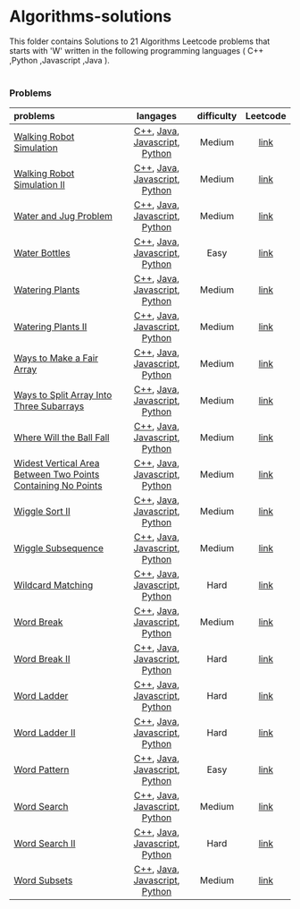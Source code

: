 # Algorithms-solutions
This folder contains Solutions to 21 Algorithms Leetcode problems that starts with 'W' written in the following programming languages ( C++ ,Python ,Javascript ,Java ).<br><br>
### Problems ###
|problems|langages|difficulty|Leetcode|
|:-------|:------:|:--------:|:------:|
|[Walking Robot Simulation](https://github.com/AnasImloul/Leetcode-solutions/tree/main/algorithms/W/Walking%20Robot%20Simulation/)|[C++](https://github.com/AnasImloul/Leetcode-solutions/tree/main/algorithms/W/Walking%20Robot%20Simulation/Walking%20Robot%20Simulation.cpp), [Java](https://github.com/AnasImloul/Leetcode-solutions/tree/main/algorithms/W/Walking%20Robot%20Simulation/Walking%20Robot%20Simulation.java), [Javascript](https://github.com/AnasImloul/Leetcode-solutions/tree/main/algorithms/W/Walking%20Robot%20Simulation/Walking%20Robot%20Simulation.js), [Python](https://github.com/AnasImloul/Leetcode-solutions/tree/main/algorithms/W/Walking%20Robot%20Simulation/Walking%20Robot%20Simulation.py)|Medium|[link](https://leetcode.com/problems/walking-robot-simulation)|
|[Walking Robot Simulation II](https://github.com/AnasImloul/Leetcode-solutions/tree/main/algorithms/W/Walking%20Robot%20Simulation%20II/)|[C++](https://github.com/AnasImloul/Leetcode-solutions/tree/main/algorithms/W/Walking%20Robot%20Simulation%20II/Walking%20Robot%20Simulation%20II.cpp), [Java](https://github.com/AnasImloul/Leetcode-solutions/tree/main/algorithms/W/Walking%20Robot%20Simulation%20II/Walking%20Robot%20Simulation%20II.java), [Javascript](https://github.com/AnasImloul/Leetcode-solutions/tree/main/algorithms/W/Walking%20Robot%20Simulation%20II/Walking%20Robot%20Simulation%20II.js), [Python](https://github.com/AnasImloul/Leetcode-solutions/tree/main/algorithms/W/Walking%20Robot%20Simulation%20II/Walking%20Robot%20Simulation%20II.py)|Medium|[link](https://leetcode.com/problems/walking-robot-simulation-ii)|
|[Water and Jug Problem](https://github.com/AnasImloul/Leetcode-solutions/tree/main/algorithms/W/Water%20and%20Jug%20Problem/)|[C++](https://github.com/AnasImloul/Leetcode-solutions/tree/main/algorithms/W/Water%20and%20Jug%20Problem/Water%20and%20Jug%20Problem.cpp), [Java](https://github.com/AnasImloul/Leetcode-solutions/tree/main/algorithms/W/Water%20and%20Jug%20Problem/Water%20and%20Jug%20Problem.java), [Javascript](https://github.com/AnasImloul/Leetcode-solutions/tree/main/algorithms/W/Water%20and%20Jug%20Problem/Water%20and%20Jug%20Problem.js), [Python](https://github.com/AnasImloul/Leetcode-solutions/tree/main/algorithms/W/Water%20and%20Jug%20Problem/Water%20and%20Jug%20Problem.py)|Medium|[link](https://leetcode.com/problems/water-and-jug-problem)|
|[Water Bottles](https://github.com/AnasImloul/Leetcode-solutions/tree/main/algorithms/W/Water%20Bottles/)|[C++](https://github.com/AnasImloul/Leetcode-solutions/tree/main/algorithms/W/Water%20Bottles/Water%20Bottles.cpp), [Java](https://github.com/AnasImloul/Leetcode-solutions/tree/main/algorithms/W/Water%20Bottles/Water%20Bottles.java), [Javascript](https://github.com/AnasImloul/Leetcode-solutions/tree/main/algorithms/W/Water%20Bottles/Water%20Bottles.js), [Python](https://github.com/AnasImloul/Leetcode-solutions/tree/main/algorithms/W/Water%20Bottles/Water%20Bottles.py)|Easy|[link](https://leetcode.com/problems/water-bottles)|
|[Watering Plants](https://github.com/AnasImloul/Leetcode-solutions/tree/main/algorithms/W/Watering%20Plants/)|[C++](https://github.com/AnasImloul/Leetcode-solutions/tree/main/algorithms/W/Watering%20Plants/Watering%20Plants.cpp), [Java](https://github.com/AnasImloul/Leetcode-solutions/tree/main/algorithms/W/Watering%20Plants/Watering%20Plants.java), [Javascript](https://github.com/AnasImloul/Leetcode-solutions/tree/main/algorithms/W/Watering%20Plants/Watering%20Plants.js), [Python](https://github.com/AnasImloul/Leetcode-solutions/tree/main/algorithms/W/Watering%20Plants/Watering%20Plants.py)|Medium|[link](https://leetcode.com/problems/watering-plants)|
|[Watering Plants II](https://github.com/AnasImloul/Leetcode-solutions/tree/main/algorithms/W/Watering%20Plants%20II/)|[C++](https://github.com/AnasImloul/Leetcode-solutions/tree/main/algorithms/W/Watering%20Plants%20II/Watering%20Plants%20II.cpp), [Java](https://github.com/AnasImloul/Leetcode-solutions/tree/main/algorithms/W/Watering%20Plants%20II/Watering%20Plants%20II.java), [Javascript](https://github.com/AnasImloul/Leetcode-solutions/tree/main/algorithms/W/Watering%20Plants%20II/Watering%20Plants%20II.js), [Python](https://github.com/AnasImloul/Leetcode-solutions/tree/main/algorithms/W/Watering%20Plants%20II/Watering%20Plants%20II.py)|Medium|[link](https://leetcode.com/problems/watering-plants-ii)|
|[Ways to Make a Fair Array](https://github.com/AnasImloul/Leetcode-solutions/tree/main/algorithms/W/Ways%20to%20Make%20a%20Fair%20Array/)|[C++](https://github.com/AnasImloul/Leetcode-solutions/tree/main/algorithms/W/Ways%20to%20Make%20a%20Fair%20Array/Ways%20to%20Make%20a%20Fair%20Array.cpp), [Java](https://github.com/AnasImloul/Leetcode-solutions/tree/main/algorithms/W/Ways%20to%20Make%20a%20Fair%20Array/Ways%20to%20Make%20a%20Fair%20Array.java), [Javascript](https://github.com/AnasImloul/Leetcode-solutions/tree/main/algorithms/W/Ways%20to%20Make%20a%20Fair%20Array/Ways%20to%20Make%20a%20Fair%20Array.js), [Python](https://github.com/AnasImloul/Leetcode-solutions/tree/main/algorithms/W/Ways%20to%20Make%20a%20Fair%20Array/Ways%20to%20Make%20a%20Fair%20Array.py)|Medium|[link](https://leetcode.com/problems/ways-to-make-a-fair-array)|
|[Ways to Split Array Into Three Subarrays](https://github.com/AnasImloul/Leetcode-solutions/tree/main/algorithms/W/Ways%20to%20Split%20Array%20Into%20Three%20Subarrays/)|[C++](https://github.com/AnasImloul/Leetcode-solutions/tree/main/algorithms/W/Ways%20to%20Split%20Array%20Into%20Three%20Subarrays/Ways%20to%20Split%20Array%20Into%20Three%20Subarrays.cpp), [Java](https://github.com/AnasImloul/Leetcode-solutions/tree/main/algorithms/W/Ways%20to%20Split%20Array%20Into%20Three%20Subarrays/Ways%20to%20Split%20Array%20Into%20Three%20Subarrays.java), [Javascript](https://github.com/AnasImloul/Leetcode-solutions/tree/main/algorithms/W/Ways%20to%20Split%20Array%20Into%20Three%20Subarrays/Ways%20to%20Split%20Array%20Into%20Three%20Subarrays.js), [Python](https://github.com/AnasImloul/Leetcode-solutions/tree/main/algorithms/W/Ways%20to%20Split%20Array%20Into%20Three%20Subarrays/Ways%20to%20Split%20Array%20Into%20Three%20Subarrays.py)|Medium|[link](https://leetcode.com/problems/ways-to-split-array-into-three-subarrays)|
|[Where Will the Ball Fall](https://github.com/AnasImloul/Leetcode-solutions/tree/main/algorithms/W/Where%20Will%20the%20Ball%20Fall/)|[C++](https://github.com/AnasImloul/Leetcode-solutions/tree/main/algorithms/W/Where%20Will%20the%20Ball%20Fall/Where%20Will%20the%20Ball%20Fall.cpp), [Java](https://github.com/AnasImloul/Leetcode-solutions/tree/main/algorithms/W/Where%20Will%20the%20Ball%20Fall/Where%20Will%20the%20Ball%20Fall.java), [Javascript](https://github.com/AnasImloul/Leetcode-solutions/tree/main/algorithms/W/Where%20Will%20the%20Ball%20Fall/Where%20Will%20the%20Ball%20Fall.js), [Python](https://github.com/AnasImloul/Leetcode-solutions/tree/main/algorithms/W/Where%20Will%20the%20Ball%20Fall/Where%20Will%20the%20Ball%20Fall.py)|Medium|[link](https://leetcode.com/problems/where-will-the-ball-fall)|
|[Widest Vertical Area Between Two Points Containing No Points](https://github.com/AnasImloul/Leetcode-solutions/tree/main/algorithms/W/Widest%20Vertical%20Area%20Between%20Two%20Points%20Containing%20No%20Points/)|[C++](https://github.com/AnasImloul/Leetcode-solutions/tree/main/algorithms/W/Widest%20Vertical%20Area%20Between%20Two%20Points%20Containing%20No%20Points/Widest%20Vertical%20Area%20Between%20Two%20Points%20Containing%20No%20Points.cpp), [Java](https://github.com/AnasImloul/Leetcode-solutions/tree/main/algorithms/W/Widest%20Vertical%20Area%20Between%20Two%20Points%20Containing%20No%20Points/Widest%20Vertical%20Area%20Between%20Two%20Points%20Containing%20No%20Points.java), [Javascript](https://github.com/AnasImloul/Leetcode-solutions/tree/main/algorithms/W/Widest%20Vertical%20Area%20Between%20Two%20Points%20Containing%20No%20Points/Widest%20Vertical%20Area%20Between%20Two%20Points%20Containing%20No%20Points.js), [Python](https://github.com/AnasImloul/Leetcode-solutions/tree/main/algorithms/W/Widest%20Vertical%20Area%20Between%20Two%20Points%20Containing%20No%20Points/Widest%20Vertical%20Area%20Between%20Two%20Points%20Containing%20No%20Points.py)|Medium|[link](https://leetcode.com/problems/widest-vertical-area-between-two-points-containing-no-points)|
|[Wiggle Sort II](https://github.com/AnasImloul/Leetcode-solutions/tree/main/algorithms/W/Wiggle%20Sort%20II/)|[C++](https://github.com/AnasImloul/Leetcode-solutions/tree/main/algorithms/W/Wiggle%20Sort%20II/Wiggle%20Sort%20II.cpp), [Java](https://github.com/AnasImloul/Leetcode-solutions/tree/main/algorithms/W/Wiggle%20Sort%20II/Wiggle%20Sort%20II.java), [Javascript](https://github.com/AnasImloul/Leetcode-solutions/tree/main/algorithms/W/Wiggle%20Sort%20II/Wiggle%20Sort%20II.js), [Python](https://github.com/AnasImloul/Leetcode-solutions/tree/main/algorithms/W/Wiggle%20Sort%20II/Wiggle%20Sort%20II.py)|Medium|[link](https://leetcode.com/problems/wiggle-sort-ii)|
|[Wiggle Subsequence](https://github.com/AnasImloul/Leetcode-solutions/tree/main/algorithms/W/Wiggle%20Subsequence/)|[C++](https://github.com/AnasImloul/Leetcode-solutions/tree/main/algorithms/W/Wiggle%20Subsequence/Wiggle%20Subsequence.cpp), [Java](https://github.com/AnasImloul/Leetcode-solutions/tree/main/algorithms/W/Wiggle%20Subsequence/Wiggle%20Subsequence.java), [Javascript](https://github.com/AnasImloul/Leetcode-solutions/tree/main/algorithms/W/Wiggle%20Subsequence/Wiggle%20Subsequence.js), [Python](https://github.com/AnasImloul/Leetcode-solutions/tree/main/algorithms/W/Wiggle%20Subsequence/Wiggle%20Subsequence.py)|Medium|[link](https://leetcode.com/problems/wiggle-subsequence)|
|[Wildcard Matching](https://github.com/AnasImloul/Leetcode-solutions/tree/main/algorithms/W/Wildcard%20Matching/)|[C++](https://github.com/AnasImloul/Leetcode-solutions/tree/main/algorithms/W/Wildcard%20Matching/Wildcard%20Matching.cpp), [Java](https://github.com/AnasImloul/Leetcode-solutions/tree/main/algorithms/W/Wildcard%20Matching/Wildcard%20Matching.java), [Javascript](https://github.com/AnasImloul/Leetcode-solutions/tree/main/algorithms/W/Wildcard%20Matching/Wildcard%20Matching.js), [Python](https://github.com/AnasImloul/Leetcode-solutions/tree/main/algorithms/W/Wildcard%20Matching/Wildcard%20Matching.py)|Hard|[link](https://leetcode.com/problems/wildcard-matching)|
|[Word Break](https://github.com/AnasImloul/Leetcode-solutions/tree/main/algorithms/W/Word%20Break/)|[C++](https://github.com/AnasImloul/Leetcode-solutions/tree/main/algorithms/W/Word%20Break/Word%20Break.cpp), [Java](https://github.com/AnasImloul/Leetcode-solutions/tree/main/algorithms/W/Word%20Break/Word%20Break.java), [Javascript](https://github.com/AnasImloul/Leetcode-solutions/tree/main/algorithms/W/Word%20Break/Word%20Break.js), [Python](https://github.com/AnasImloul/Leetcode-solutions/tree/main/algorithms/W/Word%20Break/Word%20Break.py)|Medium|[link](https://leetcode.com/problems/word-break)|
|[Word Break II](https://github.com/AnasImloul/Leetcode-solutions/tree/main/algorithms/W/Word%20Break%20II/)|[C++](https://github.com/AnasImloul/Leetcode-solutions/tree/main/algorithms/W/Word%20Break%20II/Word%20Break%20II.cpp), [Java](https://github.com/AnasImloul/Leetcode-solutions/tree/main/algorithms/W/Word%20Break%20II/Word%20Break%20II.java), [Javascript](https://github.com/AnasImloul/Leetcode-solutions/tree/main/algorithms/W/Word%20Break%20II/Word%20Break%20II.js), [Python](https://github.com/AnasImloul/Leetcode-solutions/tree/main/algorithms/W/Word%20Break%20II/Word%20Break%20II.py)|Hard|[link](https://leetcode.com/problems/word-break-ii)|
|[Word Ladder](https://github.com/AnasImloul/Leetcode-solutions/tree/main/algorithms/W/Word%20Ladder/)|[C++](https://github.com/AnasImloul/Leetcode-solutions/tree/main/algorithms/W/Word%20Ladder/Word%20Ladder.cpp), [Java](https://github.com/AnasImloul/Leetcode-solutions/tree/main/algorithms/W/Word%20Ladder/Word%20Ladder.java), [Javascript](https://github.com/AnasImloul/Leetcode-solutions/tree/main/algorithms/W/Word%20Ladder/Word%20Ladder.js), [Python](https://github.com/AnasImloul/Leetcode-solutions/tree/main/algorithms/W/Word%20Ladder/Word%20Ladder.py)|Hard|[link](https://leetcode.com/problems/word-ladder)|
|[Word Ladder II](https://github.com/AnasImloul/Leetcode-solutions/tree/main/algorithms/W/Word%20Ladder%20II/)|[C++](https://github.com/AnasImloul/Leetcode-solutions/tree/main/algorithms/W/Word%20Ladder%20II/Word%20Ladder%20II.cpp), [Java](https://github.com/AnasImloul/Leetcode-solutions/tree/main/algorithms/W/Word%20Ladder%20II/Word%20Ladder%20II.java), [Javascript](https://github.com/AnasImloul/Leetcode-solutions/tree/main/algorithms/W/Word%20Ladder%20II/Word%20Ladder%20II.js), [Python](https://github.com/AnasImloul/Leetcode-solutions/tree/main/algorithms/W/Word%20Ladder%20II/Word%20Ladder%20II.py)|Hard|[link](https://leetcode.com/problems/word-ladder-ii)|
|[Word Pattern](https://github.com/AnasImloul/Leetcode-solutions/tree/main/algorithms/W/Word%20Pattern/)|[C++](https://github.com/AnasImloul/Leetcode-solutions/tree/main/algorithms/W/Word%20Pattern/Word%20Pattern.cpp), [Java](https://github.com/AnasImloul/Leetcode-solutions/tree/main/algorithms/W/Word%20Pattern/Word%20Pattern.java), [Javascript](https://github.com/AnasImloul/Leetcode-solutions/tree/main/algorithms/W/Word%20Pattern/Word%20Pattern.js), [Python](https://github.com/AnasImloul/Leetcode-solutions/tree/main/algorithms/W/Word%20Pattern/Word%20Pattern.py)|Easy|[link](https://leetcode.com/problems/word-pattern)|
|[Word Search](https://github.com/AnasImloul/Leetcode-solutions/tree/main/algorithms/W/Word%20Search/)|[C++](https://github.com/AnasImloul/Leetcode-solutions/tree/main/algorithms/W/Word%20Search/Word%20Search.cpp), [Java](https://github.com/AnasImloul/Leetcode-solutions/tree/main/algorithms/W/Word%20Search/Word%20Search.java), [Javascript](https://github.com/AnasImloul/Leetcode-solutions/tree/main/algorithms/W/Word%20Search/Word%20Search.js), [Python](https://github.com/AnasImloul/Leetcode-solutions/tree/main/algorithms/W/Word%20Search/Word%20Search.py)|Medium|[link](https://leetcode.com/problems/word-search)|
|[Word Search II](https://github.com/AnasImloul/Leetcode-solutions/tree/main/algorithms/W/Word%20Search%20II/)|[C++](https://github.com/AnasImloul/Leetcode-solutions/tree/main/algorithms/W/Word%20Search%20II/Word%20Search%20II.cpp), [Java](https://github.com/AnasImloul/Leetcode-solutions/tree/main/algorithms/W/Word%20Search%20II/Word%20Search%20II.java), [Javascript](https://github.com/AnasImloul/Leetcode-solutions/tree/main/algorithms/W/Word%20Search%20II/Word%20Search%20II.js), [Python](https://github.com/AnasImloul/Leetcode-solutions/tree/main/algorithms/W/Word%20Search%20II/Word%20Search%20II.py)|Hard|[link](https://leetcode.com/problems/word-search-ii)|
|[Word Subsets](https://github.com/AnasImloul/Leetcode-solutions/tree/main/algorithms/W/Word%20Subsets/)|[C++](https://github.com/AnasImloul/Leetcode-solutions/tree/main/algorithms/W/Word%20Subsets/Word%20Subsets.cpp), [Java](https://github.com/AnasImloul/Leetcode-solutions/tree/main/algorithms/W/Word%20Subsets/Word%20Subsets.java), [Javascript](https://github.com/AnasImloul/Leetcode-solutions/tree/main/algorithms/W/Word%20Subsets/Word%20Subsets.js), [Python](https://github.com/AnasImloul/Leetcode-solutions/tree/main/algorithms/W/Word%20Subsets/Word%20Subsets.py)|Medium|[link](https://leetcode.com/problems/word-subsets)|